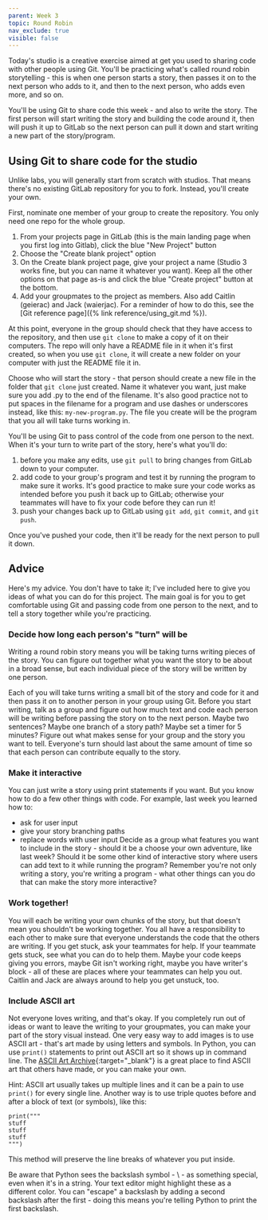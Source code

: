 ```yaml
---
parent: Week 3
topic: Round Robin
nav_exclude: true
visible: false
---
```


Today's studio is a creative exercise aimed at get you used to sharing code with other people using Git. You'll be practicing what's called round robin storytelling - this is when one person starts a story, then passes it on to the next person who adds to it, and then to the next person, who adds even more, and so on. 

You'll be using Git to share code this week - and also to write the story. The first person will start writing the story and building the code around it, then will push it up to GitLab so the next person can pull it down and start writing a new part of the story/program. 

## Using Git to share code for the studio

Unlike labs, you will generally start from scratch with studios. That means there's no existing GitLab repository for you to fork. Instead, you'll create your own.

First, nominate one member of your group to create the repository. You only need one repo for the whole group.

1. From your projects page in GitLab (this is the main landing page when you first log into Gitlab), click the blue "New Project" button
2. Choose the "Create blank project" option
3. On the Create blank project page, give your project a name (Studio 3 works fine, but you can name it whatever you want). Keep all the other options on that page as-is and click the blue "Create project" button at the bottom.
4. Add your groupmates to the project as members. Also add Caitlin (geierac) and Jack (waierjac). For a reminder of how to do this, see the [Git reference page]({% link reference/using_git.md %}).

At this point, everyone in the group should check that they have access to the repository, and then use `git clone` to make a copy of it on their computers. The repo will only have a README file in it when it's first created, so when you use `git clone`, it will create a new folder on your computer with just the README file it in.

Choose who will start the story - that person should create a new file in the folder that `git clone` just created. Name it whatever you want, just make sure you add .py to the end of the filename. It's also good practice not to put spaces in the filename for a program and use dashes or underscores instead, like this: `my-new-program.py`. The file you create will be the program that you all will take turns working in.

You'll be using Git to pass control of the code from one person to the next. When it's your turn to write part of the story, here's what you'll do:

1. before you make any edits, use `git pull` to bring changes from GitLab down to your computer.
2. add code to your group's program and test it by running the program to make sure it works. It's good practice to make sure your code works as intended before you push it back up to GitLab; otherwise your teammates will have to fix your code before they can run it!
3. push your changes back up to GitLab using `git add`, `git commit`, and `git push`.

Once you've pushed your code, then it'll be ready for the next person to pull it down.

## Advice

Here's my advice. You don't have to take it; I've included here to give you ideas of what you can do for this project. The main goal is for you to get comfortable using Git and passing code from one person to the next, and to tell a story together while you're practicing.

### Decide how long each person's "turn" will be

Writing a round robin story means you will be taking turns writing pieces of the story. You can figure out together what you want the story to be about in a broad sense, but each individual piece of the story will be written by one person.

Each of you will take turns writing a small bit of the story and code for it and then pass it on to another person in your group using Git. Before you start writing, talk as a group and figure out how much text and code each person will be writing before passing the story on to the next person. Maybe two sentences? Maybe one branch of a story path? Maybe set a timer for 5 minutes? Figure out what makes sense for your group and the story you want to tell. Everyone's turn should last about the same amount of time so that each person can contribute equally to the story.

### Make it interactive

You can just write a story using print statements if you want. But you know how to do a few other things with code. For example, last week you learned how to:
* ask for user input
* give your story branching paths
* replace words with user input
Decide as a group what features you want to include in the story - should it be a choose your own adventure, like last week? Should it be some other kind of interactive story where users can add text to it while running the program? Remember you're not only writing a story, you're writing a program - what other things can you do that can make the story more interactive?

### Work together!

You will each be writing your own chunks of the story, but that doesn't mean you shouldn't be working together. You all have a responsibility to each other to make sure that everyone understands the code that the others are writing. If you get stuck, ask your teammates for help. If your teammate gets stuck, see what you can do to help them. Maybe your code keeps giving you errors, maybe Git isn't working right, maybe you have writer's block - all of these are places where your teammates can help you out. Caitlin and Jack are always around to help you get unstuck, too.

### Include ASCII art

Not everyone loves writing, and that's okay. If you completely run out of ideas or want to leave the writing to your groupmates, you can make your part of the story visual instead. One very easy way to add images is to use ASCII art - that's art made by using letters and symbols. In Python, you can use `print()` statements to print out ASCII art so it shows up in command line. The [ASCII Art Archive](https://www.asciiart.eu/){:target="_blank"} is a great place to find ASCII art that others have made, or you can make your own.

Hint: ASCII art usually takes up multiple lines and it can be a pain to use `print()` for every single line. Another way is to use triple quotes before and after a block of text (or symbols), like this:
```
print("""
stuff
stuff
stuff
""")
```

This method will preserve the line breaks of whatever you put inside. 

Be aware that Python sees the backslash symbol - \ - as something special, even when it's in a string. Your text editor might highlight these as a different color. You can "escape" a backslash by adding a second backslash after the first - doing this means you're telling Python to print the first backslash.